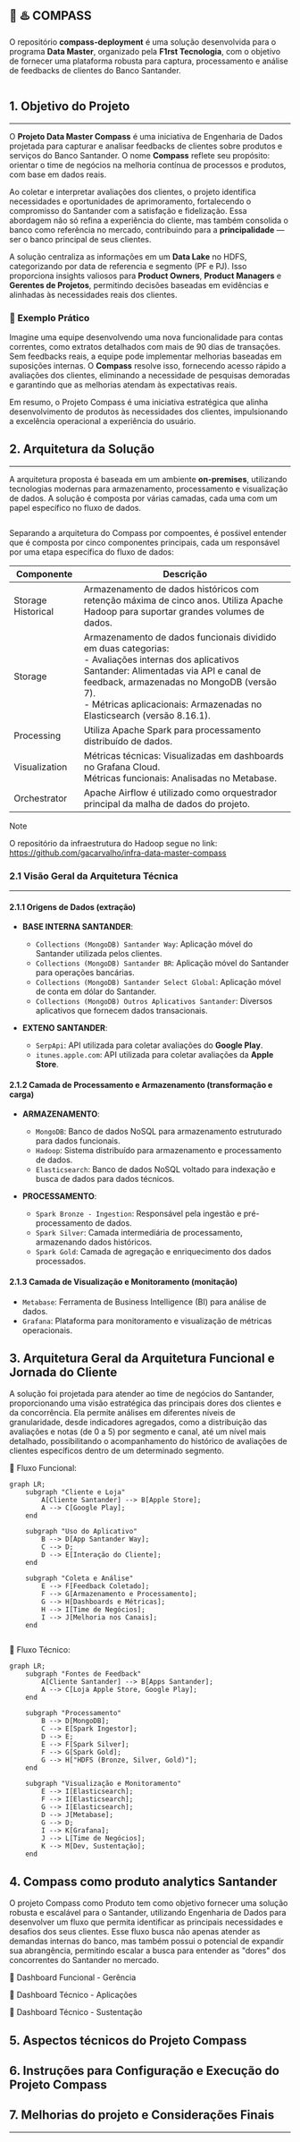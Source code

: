🧭 ♨️ COMPASS
---

O repositório **compass-deployment** é uma solução desenvolvida para o programa **Data Master**, organizado pela **F1rst Tecnologia**, com o objetivo de fornecer uma plataforma robusta para captura, processamento e análise de feedbacks de clientes do Banco Santander.

![<data-master-compass>](https://github.com/gacarvalho/repo-spark-delta-iceberg/blob/main/header.png?raw=true)


## 1. Objetivo do Projeto
 ---
O **Projeto Data Master Compass** é uma iniciativa de Engenharia de Dados projetada para capturar e analisar feedbacks de clientes sobre produtos e serviços do Banco Santander. O nome **Compass** reflete seu propósito: orientar o time de negócios na melhoria contínua de processos e produtos, com base em dados reais.

Ao coletar e interpretar avaliações dos clientes, o projeto identifica necessidades e oportunidades de aprimoramento, fortalecendo o compromisso do Santander com a satisfação e fidelização. Essa abordagem não só refina a experiência do cliente, mas também consolida o banco como referência no mercado, contribuindo para a **principalidade** — ser o banco principal de seus clientes.

A solução centraliza as informações em um **Data Lake** no HDFS, categorizando por data de referencia e segmento (PF e PJ). Isso proporciona insights valiosos para **Product Owners**, **Product Managers** e **Gerentes de Projetos**, permitindo decisões baseadas em evidências e alinhadas às necessidades reais dos clientes.

### 🧭 Exemplo Prático

Imagine uma equipe desenvolvendo uma nova funcionalidade para contas correntes, como extratos detalhados com mais de 90 dias de transações. Sem feedbacks reais, a equipe pode implementar melhorias baseadas em suposições internas. O **Compass** resolve isso, fornecendo acesso rápido a avaliações dos clientes, eliminando a necessidade de pesquisas demoradas e garantindo que as melhorias atendam às expectativas reais.

Em resumo, o Projeto Compass é uma iniciativa estratégica que alinha desenvolvimento de produtos às necessidades dos clientes, impulsionando a excelência operacional a experiência do usuário.


## 2. Arquitetura da Solução
---

A arquitetura proposta é baseada em um ambiente **on-premises**, utilizando tecnologias modernas para armazenamento, processamento e visualização de dados. A solução é composta por várias camadas, cada uma com um papel específico no fluxo de dados.

![<arquitetura-data-master-compass>](https://raw.githubusercontent.com/gacarvalho/repo-spark-delta-iceberg/refs/heads/main/arquitetura.png)

Separando a arquitetura do Compass por compoentes, é posśivel entender que é composta por cinco componentes principais, cada um responsável por uma etapa específica do fluxo de dados:

| **Componente**         | **Descrição**                                                                 |
|-------------------------|-------------------------------------------------------------------------------|
| Storage Historical      | Armazenamento de dados históricos com retenção máxima de cinco anos. Utiliza Apache Hadoop para suportar grandes volumes de dados. |
| Storage                 | Armazenamento de dados funcionais dividido em duas categorias: <br> - Avaliações internas dos aplicativos Santander: Alimentadas via API e canal de feedback, armazenadas no MongoDB (versão 7). <br> - Métricas aplicacionais: Armazenadas no Elasticsearch (versão 8.16.1). |
| Processing              | Utiliza Apache Spark para processamento distribuído de dados.                 |
| Visualization           | Métricas técnicas: Visualizadas em dashboards no Grafana Cloud. <br> Métricas funcionais: Analisadas no Metabase. |
| Orchestrator            | Apache Airflow é utilizado como orquestrador principal da malha de dados do projeto. |

> [!NOTE]
> O repositório da infraestrutura do Hadoop segue no link:
> https://github.com/gacarvalho/infra-data-master-compass



### 2.1 Visão Geral da Arquitetura Técnica
---

#### 2.1.1 Origens de Dados (extração)

- **BASE INTERNA SANTANDER**:
    - `Collections (MongoDB) Santander Way`: Aplicação móvel do Santander utilizada pelos clientes.
    - `Collections (MongoDB) Santander BR`: Aplicação móvel do Santander para operações bancárias.
    - `Collections (MongoDB) Santander Select Global`: Aplicação móvel de conta em dólar do Santander.
    - `Collections (MongoDB) Outros Aplicativos Santander`: Diversos aplicativos que fornecem dados transacionais.
    
- **EXTENO SANTANDER**:
    - `SerpApi`: API utilizada para coletar avaliações do **Google Play**.
    - `itunes.apple.com`: API utilizada para coletar avaliações da **Apple Store**.

#### 2.1.2 Camada de Processamento e Armazenamento (transformação e carga)

- **ARMAZENAMENTO**:
    - `MongoDB`: Banco de dados NoSQL para armazenamento estruturado para dados funcionais.
    - `Hadoop`: Sistema distribuído para armazenamento e processamento de dados.
    - `Elasticsearch`: Banco de dados NoSQL voltado para indexação e busca de dados para dados técnicos.
      
- **PROCESSAMENTO**:
    - `Spark Bronze - Ingestion`: Responsável pela ingestão e pré-processamento de dados.
    - `Spark Silver`: Camada intermediária de processamento, armazenando dados históricos.
    - `Spark Gold`: Camada de agregação e enriquecimento dos dados processados.

#### 2.1.3 Camada de Visualização e Monitoramento (monitação)

- `Metabase`: Ferramenta de Business Intelligence (BI) para análise de dados.
- `Grafana`: Plataforma para monitoramento e visualização de métricas operacionais.

## 3. Arquitetura Geral da Arquitetura Funcional e Jornada do Cliente

A solução foi projetada para atender ao time de negócios do Santander, proporcionando uma visão estratégica das principais dores dos clientes e da concorrência. Ela permite análises em diferentes níveis de granularidade, desde indicadores agregados, como a distribuição das avaliações e notas (de 0 a 5) por segmento e canal, até um nível mais detalhado, possibilitando o acompanhamento do histórico de avaliações de clientes específicos dentro de um determinado segmento. 

📌 Fluxo Funcional:

```mermaid
graph LR;
    subgraph "Cliente e Loja"
        A[Cliente Santander] --> B[Apple Store];
        A --> C[Google Play];
    end

    subgraph "Uso do Aplicativo"
        B --> D[App Santander Way];
        C --> D;
        D --> E[Interação do Cliente];
    end

    subgraph "Coleta e Análise"
        E --> F[Feedback Coletado];
        F --> G[Armazenamento e Processamento];
        G --> H[Dashboards e Métricas];
        H --> I[Time de Negócios];
        I --> J[Melhoria nos Canais];
    end


```

📌 Fluxo Técnico:

```mermaid
graph LR;
    subgraph "Fontes de Feedback"
        A[Cliente Santander] --> B[Apps Santander];
        A --> C[Loja Apple Store, Google Play];
    end

    subgraph "Processamento"
        B --> D[MongoDB];
        C --> E[Spark Ingestor];
        D --> E;
        E --> F[Spark Silver];
        F --> G[Spark Gold];
        G --> H["HDFS (Bronze, Silver, Gold)"];
    end

    subgraph "Visualização e Monitoramento"
        E --> I[Elasticsearch];
        F --> I[Elasticsearch];
        G --> I[Elasticsearch];
        D --> J[Metabase];
        G --> D;
        I --> K[Grafana];
        J --> L[Time de Negócios];
        K --> M[Dev, Sustentação];
    end

```

## 4. Compass como produto analytics Santander


O projeto Compass como Produto tem como objetivo fornecer uma solução robusta e escalável para o Santander, utilizando Engenharia de Dados para desenvolver um fluxo que permita identificar as principais necessidades e desafios dos seus clientes. Esse fluxo busca não apenas atender as demandas internas do banco, mas também possui o potencial de expandir sua abrangência, permitindo escalar a busca para entender as "dores" dos concorrentes do Santander no mercado.

🧭 Dashboard Funcional - Gerência

🧭 Dashboard Técnico - Aplicações

🧭 Dashboard Técnico - Sustentação

## 5. Aspectos técnicos do Projeto Compass

## 6. Instruções para Configuração e Execução do Projeto Compass

## 7. Melhorias do projeto e Considerações Finais




---


